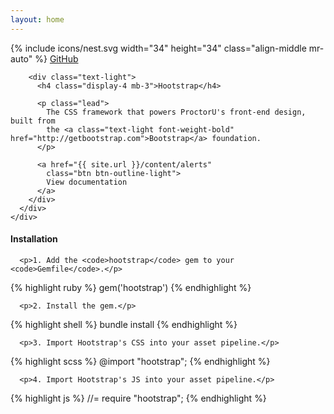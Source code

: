 ```yaml
---
layout: home
---
```


<div class="bg-primary pb-5 mb-5">
  <div class="container">
    <div class="row justify-content-md-center">
      <div class="col-md-10">
        <div class="mx-auto d-flex align-items-center pt-3 pb-5">
          <div class="d-flex w-100 text-light">
            {% include icons/nest.svg width="34" height="34" class="align-middle mr-auto" %}
            <a href="https://github.com/ProctorU/hootstrap" class="text-light p-2">
              GitHub
            </a>
          </div>
        </div>

        <div class="text-light">
          <h4 class="display-4 mb-3">Hootstrap</h4>

          <p class="lead">
            The CSS framework that powers ProctorU's front-end design, built from
            the <a class="text-light font-weight-bold" href="http://getbootstrap.com">Bootstrap</a> foundation.
          </p>

          <a href="{{ site.url }}/content/alerts"
            class="btn btn-outline-light">
            View documentation
          </a>
        </div>
      </div>
    </div>
  </div>
</div>

<div class="container">
  <div class="row justify-content-md-center">
    <div class="col-md-10">
      <h4 class="mb-4">Installation</h4>

      <p>1. Add the <code>hootstrap</code> gem to your <code>Gemfile</code>.</p>

{% highlight ruby %}
gem('hootstrap')
{% endhighlight %}

      <p>2. Install the gem.</p>

{% highlight shell %}
bundle install
{% endhighlight %}

      <p>3. Import Hootstrap's CSS into your asset pipeline.</p>

{% highlight scss %}
@import "hootstrap";
{% endhighlight %}

      <p>4. Import Hootstrap's JS into your asset pipeline.</p>

{% highlight js %}
//= require "hootstrap";
{% endhighlight %}
    </div>
  </div>
</div>
